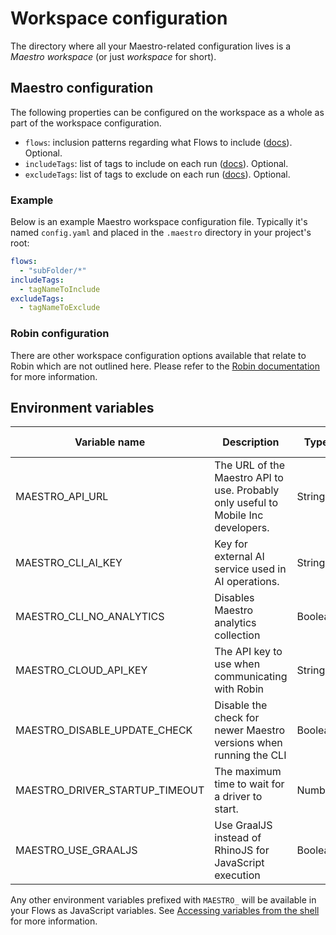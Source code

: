 # Workspace configuration

The directory where all your Maestro-related configuration lives is a _Maestro workspace_ (or just _workspace_ for short).

## Maestro configuration

The following properties can be configured on the workspace as a whole as part of the workspace configuration.

* `flows`: inclusion patterns regarding what Flows to include ([docs](../../cli/test-suites-and-reports.md#controlling-what-tests-to-include)). Optional.
* `includeTags`: list of tags to include on each run ([docs](../../cli/tags.md#global-tags)). Optional.
* `excludeTags`: list of tags to exclude on each run ([docs](../../cli/tags.md#global-tags)). Optional.

### Example

Below is an example Maestro workspace configuration file. Typically it's named `config.yaml` and placed in the `.maestro` directory in your project's root:

```yaml
flows:
  - "subFolder/*"
includeTags:
  - tagNameToInclude
excludeTags:
  - tagNameToExclude
```

### Robin configuration

There are other workspace configuration options available that relate to Robin which are not outlined here. Please refer to the [Robin documentation](https://docs.robintest.com/) for more information.

## Environment variables

| Variable name                     | Description                                                                       | Type    | Default                  | Further reading                                              |
| --------------------------------- | --------------------------------------------------------------------------------- | ------- | ------------------------ | ------------------------------------------------------------ |
| MAESTRO\_API\_URL                 | The URL of the Maestro API to use. Probably only useful to Mobile Inc developers. | String  | `https://api.mobile.dev` | -                                                            |
| MAESTRO\_CLI\_AI\_KEY             | Key for external AI service used in AI operations.                                | String  | -                        | [Docs](ai-configuration.md).                                 |
| MAESTRO\_CLI\_NO\_ANALYTICS       | Disables Maestro analytics collection                                             | Boolean | `false`                  | -                                                            |
| MAESTRO\_CLOUD\_API\_KEY          | The API key to use when communicating with Robin                                  | String  | -                        | [Robin documentation](https://docs.robintest.com/)           |
| MAESTRO\_DISABLE\_UPDATE\_CHECK   | Disable the check for newer Maestro versions when running the CLI                 | Boolean | `false`                  | -                                                            |
| MAESTRO\_DRIVER\_STARTUP\_TIMEOUT | The maximum time to wait for a driver to start.                                   | Number  | `15000`                  | [Docs](../../advanced/configuring-maestro-driver-timeout.md) |
| MAESTRO\_USE\_GRAALJS             | Use GraalJS instead of RhinoJS for JavaScript execution                           | Boolean | `false`                  | [Docs](../../advanced/javascript/graaljs-support.md).        |

Any other environment variables prefixed with `MAESTRO_` will be available in your Flows as JavaScript variables. See [Accessing variables from the shell](../../advanced/parameters-and-constants.md#accessing-variables-from-the-shell) for more information.
